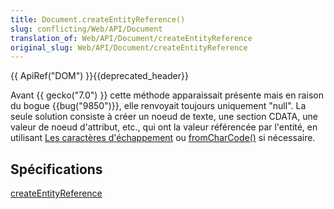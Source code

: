 ```yaml
---
title: Document.createEntityReference()
slug: conflicting/Web/API/Document
translation_of: Web/API/Document/createEntityReference
original_slug: Web/API/Document/createEntityReference
---
```

{{ ApiRef("DOM") }}{{deprecated_header}}

Avant {{ gecko("7.0") }} cette méthode apparaissait présente mais en raison du bogue {{bug("9850")}}, elle renvoyait toujours uniquement "null". La seule solution consiste à créer un noeud de texte, une section CDATA, une valeur de noeud d'attribut, etc., qui ont la valeur référencée par l'entité, en utilisant [Les caractères d'échappement](/fr/docs/Web/JavaScript/Guide/Types_et_grammaire#Les_caract%C3%A8res_d%27%C3%A9chappement) ou [fromCharCode()](/fr/docs/Web/JavaScript/Reference/Objets_globaux/String/fromCharCode) si nécessaire.

## Spécifications

[createEntityReference](http://www.w3.org/TR/DOM-Level-3-Core/core.html#ID-392B75AE)
